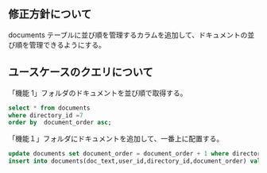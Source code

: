 ## 修正方針について

documents テーブルに並び順を管理するカラムを追加して、ドキュメントの並び順を管理できるようにする。

## ユースケースのクエリについて

「機能 1」フォルダのドキュメントを並び順で取得する。

```sql
select * from documents
where directory_id =7
order by  document_order asc;
```

「機能１」フォルダにドキュメントを追加して、一番上に配置する。

```sql
update documents set document_order = document_order + 1 where directory_id = 7;
insert into documents(doc_text,user_id,directory_id,document_order) values("ソースコードまとめ",3,7,1);

```
